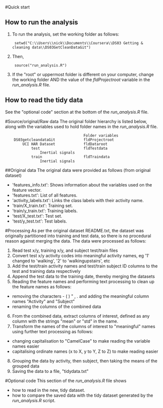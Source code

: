 #Quick start
## How to run the analysis
1. To run the analysis, set the working folder as follows:

		setwd("C:\\Users\\nick\\Documents\\Coursera\\DS03 Getting & cleaning data\\DS03GetCleanDataGit")
2. Then,

		source("run_analysis.R")

3. If the "root" or uppermost folder is different on your computer, change the working folder AND the value of the *fldProjectroot* variable in the *run_analysis.R* file.

## How to read the tidy data
See the "optional code" section at the bottom of the *run_analysis.R* file.

#Source/original/Raw data
The original folder hierarchy is listed below, along with the variables used to hold folder names in the *run_analysis.R* file.

										Folder variables
		DS03getcleandataGit				fldProjectroot
 			UCI HAR Dataset				fldDataroot
    			test					fldTestdata
	       			Inertial signals
    			train					fldTraindata
	       			Inertial signals
	   
 
##Original data 
The original data were provided as follows (from original dataset)

- 'features_info.txt': Shows information about the variables used on the feature vector.
- 'features.txt': List of all features.
- 'activity_labels.txt': Links the class labels with their activity name.
- 'train/X_train.txt': Training set.
- 'train/y_train.txt': Training labels.
- 'test/X_test.txt': Test set.
- 'test/y_test.txt': Test labels.

#Processing
As per the original dataset README.txt, the dataset was originally partitioned into training and test data, so there is no procedural reason against merging the data. The data were processed as follows:

1. Read test x/y, training x/y, and subject test/train files
2. Convert test x/y activity codes into meaningful activity names, eg '1' changed to 'walking', '2' to 'walkingupstairs', etc
3. Add the test/train activity names and test/train subject ID columns to the test and training data respectively
4. Append the test data to the training date, thereby merging the datasets
5. Reading the feature names and performing text processing to clean up the feature names as follows:
* removing the characters - ( ) "   , . and adding the meaningful column names "Activity" and "Subject" 
* renaming the columns of the combined data
6. From the combined data, extract columns of interest, defined as any column with the strings "mean" or "std" in the name.
7. Transform the names of the columns of interest to "meaningful" names using further text processing as follows:
* changing capitalisation to "CamelCase" to make reading the variable names easier
* capitalising ordinate names (x to X, y to Y, Z to Z) to make reading easier
8. Grouping the data by activity, then subject, then taking the means of the grouped data
9. Saving the data to a file, "tidydata.txt"

#Optional code
This section of the *run_analysis.R* file shows
* how to read in the new, tidy dataset.
* how to compare the saved data with the tidy dataset generated by the *run_analysis.R* script.
